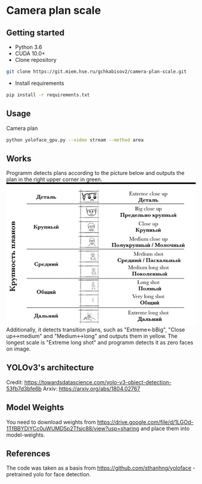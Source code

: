 # Camera plan scale


## Getting started

- Python 3.6
- CUDA 10.0+
- Clone repository
```bash
git clone https://git.miem.hse.ru/gchkabisov2/camera-plan-scale.git
```
- Install requirements
```bash
pip install -r requirements.txt
```
## Usage

Camera plan
```bash
python yoloface_gpu.py --video stream --method area
```
## Works
Programm detects plans according to the picture below and outputs the plan in the right upper corner in green. 
![Test Image 2](Plans.jpg)
Additionally, it detects transition plans, such as "Extreme<-bBig", "Close up<->medium" and "Medium<->long" and outputs them in yellow. 
The longest scale is "Extreme long shot" and programm detects it as zero faces on image.

## YOLOv3's architecture

Credit: https://towardsdatascience.com/yolo-v3-object-detection-53fb7d3bfe6b
Arxiv: https://arxiv.org/abs/1804.02767

## Model Weights
You need to download weights from https://drive.google.com/file/d/1LGOd-1TfBBYDiYCc0uWUMD5p2Tfsjc88/view?usp=sharing and place them into model-weights.

## References
The code was taken as a basis from https://github.com/sthanhng/yoloface - pretrained yolo for face detection.

